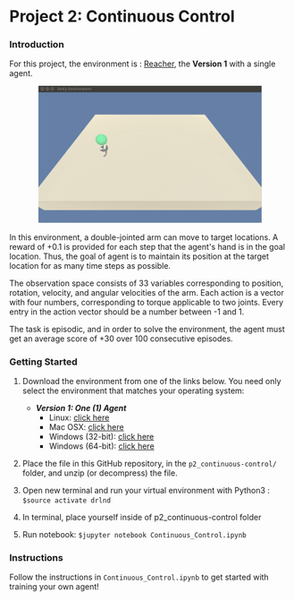 [//]: # (Image References)

# Project 2: Continuous Control

### Introduction

For this project, the environment is : [Reacher](https://github.com/Unity-Technologies/ml-agents/blob/master/docs/Learning-Environment-Examples.md#reacher), the **Version 1** with a single agent.

<!--
<p align="center">
<img src="https://user-images.githubusercontent.com/10624937/43851024-320ba930-9aff-11e8-8493-ee547c6af349.gif" width="400">
</p>
-->

<p align="center">
<img src="https://github.com/brinij/p2_continuous-control/blob/master/reacher_trained.gif" width="400">
</p>

In this environment, a double-jointed arm can move to target locations. A reward of +0.1 is provided for each step that the agent's hand is in the goal location. Thus, the goal of agent is to maintain its position at the target location for as many time steps as possible.

The observation space consists of 33 variables corresponding to position, rotation, velocity, and angular velocities of the arm. Each action is a vector with four numbers, corresponding to torque applicable to two joints. Every entry in the action vector should be a number between -1 and 1.

The task is episodic, and in order to solve the environment, the agent must get an average score of +30 over 100 consecutive episodes.

### Getting Started

1. Download the environment from one of the links below.  You need only select the environment that matches your operating system:

    - **_Version 1: One (1) Agent_**
        - Linux: [click here](https://s3-us-west-1.amazonaws.com/udacity-drlnd/P2/Reacher/one_agent/Reacher_Linux.zip)
        - Mac OSX: [click here](https://s3-us-west-1.amazonaws.com/udacity-drlnd/P2/Reacher/one_agent/Reacher.app.zip)
        - Windows (32-bit): [click here](https://s3-us-west-1.amazonaws.com/udacity-drlnd/P2/Reacher/one_agent/Reacher_Windows_x86.zip)
        - Windows (64-bit): [click here](https://s3-us-west-1.amazonaws.com/udacity-drlnd/P2/Reacher/one_agent/Reacher_Windows_x86_64.zip) 

2.  Place the file in this GitHub repository, in the `p2_continuous-control/` folder, and unzip (or decompress) the file.
3. Open new terminal and run your virtual environment with Python3 : `$source activate drlnd`
4. In terminal, place yourself inside of p2_continuous-control folder
5. Run notebook: `$jupyter notebook Continuous_Control.ipynb`

### Instructions

Follow the instructions in `Continuous_Control.ipynb` to get started with training your own agent!  

